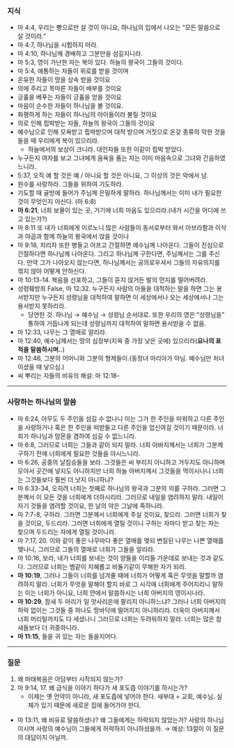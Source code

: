 ### 지식
- 마 4:4, 우리는 빵으로만 살 것이 아니요, 하나님의 입에서 나오는 “모든 말씀으로 살 것이라.”
- 마 4:7, 하나님을 시험하지 마라.
- 마 4:10, 하나님께 경배하고 그분만을 섬길지니라.
- 마 5:3, 영이 가난한 자는 복이 있다. 하늘의 왕국이 그들의 것이다.
- 마 5:4, 애통하는 자들이 위로를 받을 것이며
- 온유한 자들이 땅을 상속 받을 것이요
- 의에 주리고 목마른 자들이 배부를 것이요
- 긍휼을 베푸는 자들이 긍휼을 얻을 것이요
- 마음이 순수한 자들이 하나님을 볼 것이요.
- 화평하게 하는 자들이 하나님의 아이들이라 불릴 것이요
- 의로 인해 핍박받는 자들, 하늘의 왕국이 그들의 것이요
- 예수님으로 인해 모욕받고 핍박받으며 대적 받으며 거짓으로 온갖 종류의 악한 것을 들을 때 우리에게 복이 있으리라.
	- 하늘에서의 보상이 크니라. 대언자들 또한 이같이 핍박 받았다.
- 누구든지 여자를 보고 그녀에게 음욕을 품는 자는 이미 마음속으로 그녀와 간음하였느니라.
- 5:37, 오직 예 할 것은 예 / 아니요 할 것은 아니요, 그 이상의 것은 악에서 남.
- 원수를 사랑하라. 그들을 위하여 기도하라. 
- 기도할 때 골방에 들어가 주님께 은밀하게 말하라. 하나님께서는 이미 내가 필요한 것이 무엇인지 아신다. (마 6:8)
- **마 6:21**, 너희 보물이 있는 곳, 거기에 너희 마음도 있으리라.(내가 시간을 어디에 쓰고 있는가?)
- 마 8:11 또 내가 너희에게 이르노니 많은 사람들이 동서로부터 와서 아브라함과 이삭과 야곱과 함께 하늘의 왕국에서 앉을 것이나
- 마 9:18, 치리자 또한 병들고 아프고 간절하면 예수님께 나아온다. 그들이 진심으로 간절하다면 하나님께 나아온다. 그리고 하나님께 구한다면, 주님께서는 그를 주신다. 만약 그가 나아오지 않는다면, 하나님께서는 공의로우셔서 그들의 자유의지를 꺾지 않아 어떻게 안하신다.
- 마 10:13-14. 복음을 선포하고, 그들이 듣지 않거든 발의 먼지를 떨어버려라.
- 성령훼방죄 False, 마 12:32. 누구든지 사람의 아들을 대적하는 말을 하면 그는 용서받지만 누구든지 성령님을 대적하여 말하면 이 세상에서나 오는 세상에서나 그는 용서받지 못하리라.
	- 당연한 것. 하나님 → 예수님 → 성령님 순서대로. 또한 우리의 영은 “성령님을” 통하여 거듭나게 되는데 성령님까지 대적하여 말하면 용서받을 수 없음.
- 마 12:33, 나무는 그 열매로 알리라.
- 마 12:40, 예수님께서는 땅의 심장부(지옥 중 가장 낮은 곳에) 있으리라(**요나의 표적을 말씀하시며..**)
- 마 12:46, 그분의 어머니와 그분의 형제들이.(동정녀 마리아가 아님. 예수님만 처녀이셨을 때 낳으심.)
- 씨 뿌리는 자들의 비유의 해설: 마 12:18-
***
### 사랑하는 하나님의 말씀
- 마 6:24, 아무도 두 주인을 섬길 수 없나니 이는 그가 한 주인을 미워하고 다른 주인을 사랑하거나 혹은 한 주인을 떠받들고 다른 주인을 업신여길 것이기 때문이라. 너희가 하나님과 맘몬을 겸하여 섬길 수 없느니라.
- 마 6:8, 그러므로 너희는 그들과 같이 되지 말라. 너희 아바지께서는 너희가 그분께 구하기 전에 너희에게 필요한 것들을 아시느니라.
- 마 6:26, 공중의 날짐승들을 보라. 그것들은 씨 부리지 아니하고 거두지도 아니하며 모아서 곳간에 넣지도 아니하지만 너희 하늘 아버지께서 그것들을 먹이시나니 너희는 그것들보다 훨씬 더 낫지 아니하냐?
- 마 6:33-34, 오히려 너희는 첫째로 하나님의 왕국과 그분의 의를 구하라. 그러면 그분께서 이 모든 것을 너희에게 더하시리라. 그러므로 내일을 염려하지 말라. 내일이 자기 것들을 염려할 것이요, 한 날의 악은 그날에 족하니라.
- 마 7:7-8, 구하라. 그러면 그분께서 너희에게 주실 것이요, 찾으라. 그러면 너희가 찾을 것이요, 두드리라. 그러면 너희에게 열릴 것이니 구하는 자마다 받고 찾는 자는 찾으며 두드리는 자에게 열릴 것이니라.
- 마 7:17, 20. 이와 같이 좋은 나무마다 좋은 열매를 맺되 변질된 나무는 나쁜 열매를 맺나니, 그러므로 그들의 열매로 너희가 그들을 알리라.
- 마 10:16, 보라, 내가 너희를 보내는 것이 양들을 이리들 가운데로 보내는 것과 같도다. 그러므로 너희는 뱀같이 지혜롭고 비둘기같이 무해한 자가 되라. 
- **마 10:19**, 그러나 그들이 너희를 넘겨줄 때에 너희가 어떻게 혹은 무엇을 말할까 염려하지 말라. 너희가 무엇을 말해야 할지 바로 그 시각에 너희에게 주어지리니 말하는 이는 너희가 아니요, 너희 안에서 말씀하시는 너희 아버지의 영이시나라.
- **마 10:29**, 참새 두 마리가 일 앗사리온에 팔리지 아니하느냐? 그러나 너희 아버지의 허락 없이는 그것들 중 하나도 땅바닥에 떨어지지 아니하리라. 더욱이 아버지께서 너희 머리털까지도 다 세셨나니 그러므로 너희는 두려워하지 말라. 너희는 많은 참새들보다 더 귀중하니라. 
- **마 11:15**, 들을 귀 있는 자는 들을지어다.
***
### 질문
1. 왜 마태복음은 아담부터 시작되지 않는가?
2. 마 9:14, 17. 왜 금식을 이야기 하다가 새 포도즙 이야기를 하시는가?
	- 이제는 옛 언약이 아니라, 새 포도즙에 넣어야 한다. 새부대 = 교회, 예수님. 실체가 있기 때문에 새로운 집에 들어가야 한다. 
- 마 13:11, 왜 비유로 말씀하셨나? 왜 그들에게는 허락되지 않았는가? 사랑의 하나님이시며 사랑의 예수님이 그들에게 허락하지 아니하셨을까. → 예상: 13절이 이 질문의 대답이지 아닐까.